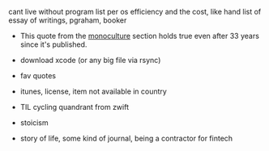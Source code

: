 cant live without program list per os
efficiency and the cost, like hand
list of essay of writings, pgraham, booker

- This quote from the [monoculture](https://www.gwern.net/The-Melancholy-of-Subculture-Society#monoculture) section holds true even after 33 years since it's published.

- download xcode (or any big file via rsync)

- fav quotes

- itunes, license, item not available in country

- TIL cycling quandrant from zwift

- stoicism
- story of life, some kind of journal, being a contractor for fintech
